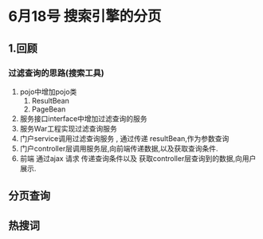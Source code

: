# 6月18号 搜索引擎的分页

## 1.回顾

### 过滤查询的思路(搜索工具)

1. pojo中增加pojo类
   1. ResultBean
   2. PageBean
2. 服务接口interface中增加过滤查询的服务
3. 服务War工程实现过滤查询服务
4. 门户service调用过滤查询服务  , 通过传递 resultBean,作为参数查询
5. 门户controller层调用服务层,向前端传递数据,以及获取查询条件.
6. 前端 通过ajax 请求 传递查询条件以及 获取controller层查询到的数据,向用户展示. 

## 分页查询



## 热搜词





### 